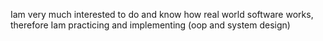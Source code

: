 Iam very much interested to do and know how real world software works, therefore Iam practicing and implementing (oop and system design)
